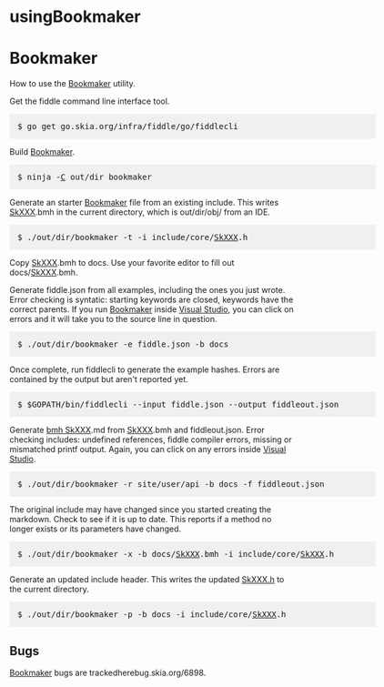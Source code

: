 usingBookmaker
===

# <a name="Bookmaker"></a> Bookmaker
How to use the <a href="usingBookmaker#Bookmaker">Bookmaker</a> utility.

Get the fiddle command line interface tool.

<pre style="padding: 1em 1em 1em 1em;width: 44em; background-color: #f0f0f0">
$ go get go.skia.org/infra/fiddle/go/fiddlecli</pre>

Build <a href="usingBookmaker#Bookmaker">Bookmaker</a>.

<pre style="padding: 1em 1em 1em 1em;width: 44em; background-color: #f0f0f0">
$ ninja -<a href="usingBookmaker#C">C</a> out/dir bookmaker</pre>

Generate an starter <a href="usingBookmaker#Bookmaker">Bookmaker</a> file from an existing include.
This writes <a href="usingBookmaker#SkXXX">SkXXX</a>.bmh in the current directory, which is
out/dir/obj/ from an IDE.

<pre style="padding: 1em 1em 1em 1em;width: 44em; background-color: #f0f0f0">
$ ./out/dir/bookmaker -t -i include/core/<a href="usingBookmaker#SkXXX">SkXXX</a>.h</pre>

Copy <a href="usingBookmaker#SkXXX">SkXXX</a>.bmh to docs.
Use your favorite editor to fill out docs/<a href="usingBookmaker#SkXXX">SkXXX</a>.bmh.

Generate fiddle.json from all examples, including the ones you just wrote.
Error checking is syntatic: starting keywords are closed, keywords have the
correct parents.
If you run <a href="usingBookmaker#Bookmaker">Bookmaker</a> inside <a href="usingBookmaker#Visual_Studio">Visual Studio</a>, you can click on errors and it
will take you to the source line in question.

<pre style="padding: 1em 1em 1em 1em;width: 44em; background-color: #f0f0f0">
$ ./out/dir/bookmaker -e fiddle.json -b docs</pre>

Once complete, run fiddlecli to generate the example hashes.
Errors are contained by the output but aren't reported yet.

<pre style="padding: 1em 1em 1em 1em;width: 44em; background-color: #f0f0f0">
$ $GOPATH/bin/fiddlecli --input fiddle.json --output fiddleout.json</pre>

Generate <a href="usingBookmaker#bmh_SkXXX">bmh SkXXX</a>.md from <a href="usingBookmaker#SkXXX">SkXXX</a>.bmh and fiddleout.json.
Error checking includes: undefined references, fiddle compiler errors,
missing or mismatched printf output.
Again, you can click on any errors inside <a href="usingBookmaker#Visual_Studio">Visual Studio</a>.

<pre style="padding: 1em 1em 1em 1em;width: 44em; background-color: #f0f0f0">
$ ./out/dir/bookmaker -r site/user/api -b docs -f fiddleout.json</pre>

The original include may have changed since you started creating the markdown.
Check to see if it is up to date.
This reports if a method no longer exists or its parameters have changed.

<pre style="padding: 1em 1em 1em 1em;width: 44em; background-color: #f0f0f0">
$ ./out/dir/bookmaker -x -b docs/<a href="usingBookmaker#SkXXX">SkXXX</a>.bmh -i include/core/<a href="usingBookmaker#SkXXX">SkXXX</a>.h</pre>

Generate an updated include header.
This writes the updated <a href="undocumented#SkXXX.h">SkXXX.h</a> to the current directory.

<pre style="padding: 1em 1em 1em 1em;width: 44em; background-color: #f0f0f0">
$ ./out/dir/bookmaker -p -b docs -i include/core/<a href="usingBookmaker#SkXXX">SkXXX</a>.h</pre>

## <a name="Bugs"></a> Bugs

<a href="usingBookmaker#Bookmaker">Bookmaker</a> bugs are trackedherebug.skia.org/6898.
